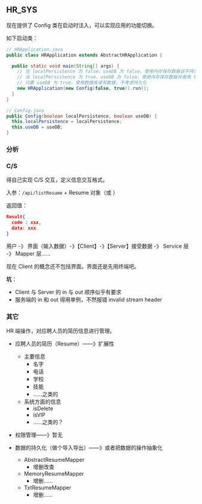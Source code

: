 ## HR_SYS

现在提供了 Config 类在启动时注入，可以实现应用的功能切换。

如下启动类：

```Java
// HRApplication.java
public class HRApplication extends AbstractHRApplication {

  public static void main(String[] args) {
    // 当 localPersistence 为 false、useDB 为 false，使用内存保存数据且不持久化
    // 当 localPersistence 为 true、useDB 为 false，使用内存保存数据并使用 txt 文件持久化
    // 只要 useDB 为 true，使用数据库读写数据，不考虑持久化
    new HRApplication(new Config(false, true)).run();
  }
}

// Config.java
public Config(boolean localPersistence, boolean useDB) {
  this.localPersistence = localPersistence;
  this.useDB = useDB;
}
```

### 分析

### C/S

得自己实现 C/S 交互，定义信息交互格式。

入参：`/api/listResume` + Resume 对象（或 ）



返回值：

```Json
Result{
  code : xxx,
  data: xxx
}
```



用户 -》 界面（输入数据）-》【Client】-》【Server】接受数据 -》 Service 层 -》 Mapper 层……

现在 Client 的概念还不包括界面。界面还是先用终端吧。

**坑**：

* Client 与 Server 的 in 与 out 顺序似乎有要求
* 服务端的 in 和 out 得用单例，不然报错 invalid stream header

### 其它

HR 端操作，对应聘人员的简历信息进行管理。

* 应聘人员的简历（Resume）——》扩展性
  * 主要信息
    * 名字
    * 电话
    * 学校
    * 技能
    * ……之类的
  * 系统方面的信息
    * isDelete
    * isVIP
    * ……之类的？

* 权限管理——》暂无
* 数据的持久化（做个导入导出）——》或者把数据的操作抽象化
  * AbstractResumeMapper
    * 增删改查
  * MemoryResumeMapper
    * 增删……
  * TxtResumeMapper
    * 增删……

